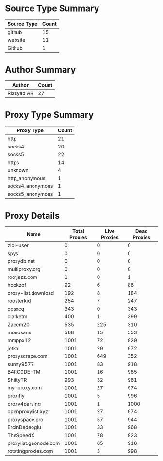 # Source Type Summary

| Source Type | Count |
|-------------|-------|
| github | 15 |
| website | 11 |
| Github | 1 |


# Author Summary

| Author | Count |
|--------|-------|
| Rizsyad AR | 27 |


# Proxy Type Summary

| Proxy Type | Count |
|------------|-------|
| http | 21 |
| socks4 | 20 |
| socks5 | 22 |
| https | 14 |
| unknown | 4 |
| http_anonymous | 1 |
| socks4_anonymous | 1 |
| socks5_anonymous | 1 |


# Proxy Details

| Name | Total Proxies | Live Proxies | Dead Proxies |
|------|---------------|--------------|---------------|
| zloi-user | 0 | 0 | 0 |
| spys | 0 | 0 | 0 |
| proxydb.net | 0 | 0 | 0 |
| multiproxy.org | 0 | 0 | 0 |
| rootjazz.com | 1 | 0 | 1 |
| hookzof | 92 | 6 | 86 |
| proxy-list.download | 192 | 8 | 184 |
| roosterkid | 254 | 7 | 247 |
| opsxcq | 343 | 0 | 343 |
| clarketm | 400 | 1 | 399 |
| Zaeem20 | 535 | 225 | 310 |
| monosans | 568 | 15 | 553 |
| mmppx12 | 1001 | 72 | 929 |
| jetkai | 1001 | 29 | 972 |
| proxyscrape.com | 1001 | 649 | 352 |
| sunny9577 | 1001 | 83 | 918 |
| B4RC0DE-TM | 1001 | 16 | 985 |
| ShiftyTR | 993 | 32 | 961 |
| my-proxy.com | 1001 | 27 | 974 |
| proxifly | 1001 | 5 | 996 |
| proxy4parsing | 1001 | 1 | 1000 |
| openproxylist.xyz | 1001 | 27 | 974 |
| proxyspace.pro | 1001 | 57 | 944 |
| ErcinDedeoglu | 1001 | 33 | 968 |
| TheSpeedX | 1001 | 78 | 923 |
| proxylist.geonode.com | 1001 | 85 | 916 |
| rotatingproxies.com | 1001 | 3 | 998 |
